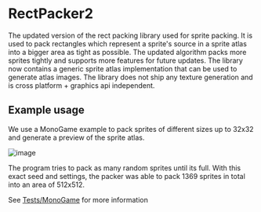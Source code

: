 # RectPacker2
The updated version of the rect packing library used for sprite packing. It is used to pack rectangles which represent a sprite's source in a sprite atlas into a bigger area as tight as possible. The updated algorithm packs more sprites tightly and supports more features for future updates. The library now contains a generic sprite atlas implementation that can be used to generate atlas images. The library does not ship any texture generation and is cross platform + graphics api independent.

## Example usage

We use a MonoGame example to pack sprites of different sizes up to 32x32 and generate a preview of the sprite atlas.

![image](https://github.com/AkseliDev/RectPacker2/assets/96961979/9f9436ab-a121-4440-a745-97fdf4892f06)

The program tries to pack as many random sprites until its full. With this exact seed and settings, the packer was able to pack 1369 sprites in total into an area of 512x512.

See [Tests/MonoGame](https://github.com/AkseliDev/RectPacker2/tree/master/RectPacker2.Tests.MonoGame) for more information
 
